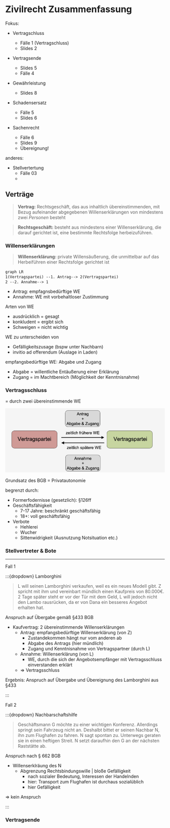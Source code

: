 # Zivilrecht Zusammenfassung

Fokus:

- Vertragschluss
    - Fälle 1 (Vertragschluss)
    - Slides 2
- Vertragsende
    - Slides 5
    - Fälle 4

- Gewährleistung
    - Slides 8

- Schadensersatz
    - Fälle 5
    - Slides 6
- Sachenrecht
    - Fälle 6
    - Slides 9
    - Übereignung!



anderes:

- Stellvertertung
    - Fälle 03
    - 


## Verträge

> **Vertrag:** Rechtsgeschäft, das aus inhaltlich übereinstimmenden, mit Bezug aufeinander abgegebenen Willenserklärungen von mindestens zwei *Personen* besteht



> **Rechtsgeschäft:** besteht aus mindestens einer Willenserklärung, die darauf gerichtet ist, eine bestimmte Rechtsfolge herbeizuführen.

### Willenserklärungen

> **Willenserklärung:** private Willensäußerung, die unmittelbar auf das Herbeiführen einer Rechtsfolge gerichtet ist

```mermaid
graph LR
1(Vertragspartei) --1. Antrag--> 2(Vertragspartei)
2 --2. Annahme--> 1 
```

- Antrag: empfagnsbedürftige WE
- Annahme: WE mit vorbehaltloser Zustimmung



Arten von WE

- ausdrücklich = gesagt
- konkludent = ergibt sich
- Schweigen = nicht wichtig



WE zu unterscheiden von

- Gefälligkeitszusage (bspw unter Nachbarn)
- invitio ad offerendum (Auslage in Laden)



empfangsbedürftige WE: Abgabe und Zugang

- Abgabe = willentliche Entäußerung einer Erklärung
- Zugang = im Machtbereich (Möglichkeit der Kenntnisnahme)



### Vertragsschluss

= durch zwei übereinstimmende WE

![img](../images/2024-02-05_15-36-42.jpg)

Grundsatz des BGB = Privatautonomie

begrenzt durch: 

- Formerfodernisse (gesetzlich): §126ff
- Geschäftsfähigkeit
    - 7-17 Jahre: beschränkt geschäftsfähig
    - 18+: voll geschäftsfähig
- Verbote
    - Hehlerei
    - Wucher
    - Sittenwidrigkeit (Ausnutzung Notsituation etc.)

### Stellvertreter & Bote









---

Fall 1

:::{dropdown} Lamborghini

> L will seinen Lamborghini verkaufen, weil es ein neues Modell gibt. Z spricht mit ihm und vereinbart mündlich einen Kaufpreis von 80.000€. 2 Tage später steht er vor der Tür mit dem Geld, L will jedoch nicht den Lambo rausrücken, da er von Dana ein besseres Angebot erhalten hat.

Anspruch auf Übergabe gemäß §433 BGB

- Kaufvertrag: 2 übereinstimmende Willenserklärungen 
    - Antrag: empfangsbedürftige Willenserklärung (von Z)
        - Zustandekommen hängt nur vom anderen ab
        - Abgabe des Antrags (hier mündlich)
        - Zugang und Kenntnisnahme von Vertragspartner (durch L)
    - Annahme: Willenserklärung (von L)
        - WE, durch die sich der Angebotsempfänger mit Vertragsschluss einverstanden erklärt
    - => Vertragsschluss

Ergebnis: Anspruch auf Übergabe und Übereignung des Lamborghini aus §433

:::

Fall 2

:::{dropdown} Nachbarschaftshilfe

> Geschäftsmann G möchte zu einer wichtigen Konferenz. Allerdings springt sein Fahrzeug nicht an. Deshalbt bittet er seinen Nachbar N, ihn zum Flughafen zu fahren. N sagt spontan zu. 
> Unterwegs geraten sie in einen heftigen Streit. N setzt daraufhin den G an der nächsten Raststätte ab.

Anspruch nach § 662 BGB

- Willenserklräung des N
    - Abgrenzung Rechtsbindungswille | bloße Gefälligkeit 
        - nach sozialer Bedeutung, Interessen der Handelnden
        - hier: Transport zum Flughafen ist durchaus sozialüblich
        - hier Gefälligkeit

=> kein Anspruch

:::

### Vertragsende
